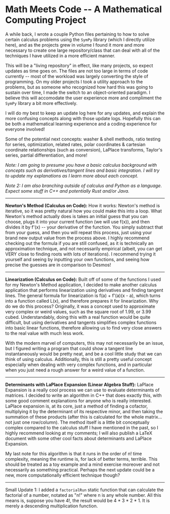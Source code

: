 # Math Meets Code -- A Mathematical Computing Project

A while back, I wrote a couple Python files pertaining to how to solve certain calculus problems using the `SymPy` library (which I directly utilize here), and as the projects grew in volume I found it more and more necessary to create one large repository/class that can deal with all of the techniques I have utilized in a more efficient manner.

This will be a "living repository" in effect, like many projects, so expect updates as time goes on. The files are not too large in terms of code currently -- most of the workload was largely converting the style of programming. On my older projects I took a utility approach to the problems, but as someone who recognized how hard this was going to sustain over time, I made the switch to an object-oriented paradigm. I believe this will accomodate the user experience more and compliment the `SymPy` library a bit more effectively.

I will do my best to keep an update log here for any updates, and explain the more confusing concepts along with those update logs. Hopefully this can be both a mathematical learning experience and a coding experience for everyone involved!

Some of the potential next concepts: washer & shell methods, ratio testing for series, optimization, related rates, polar coordinates & cartesian coordinate relationships (such as conversion), LaPlace transforms, Taylor's series, partial differentiation, and more!

*Note: I am going to presume you have a basic calculus background with concepts such as derivatives/tangent lines and basic integration. I will try to update my explanations as I learn more about each concept.*

*Note 2: I am also branching outside of calculus and Python as a language. Expect some stuff in C++ and potentially Rust and/or Java.*
_________________________________________________________________________________________________________________________________________________________________________________________________________________________________________________________________________________
**Newton's Method (Calculus on Code):**
How it works: Newton's method is iterative, so it was pretty natural how you could make this into a loop. What Newton's method actually does is takes an initial guess that you can choose, plugs it into your current function (we will use f(x)), and then divides it by f'(x) -- your derivative of the function. You simply subtract that from your guess, and then you will repeat this process, just using your brand new output value from the process above. I highly recommend checking out the formula if you are still confused, as it is technically an approximation technique, and not necessarily empirical (albeit, you can get VERY close to finding roots with lots of iterations). I recommend trying it yourself and seeing by inputting your own functions, and seeing how precise the guesses are in comparison to Desmos!
_________________________________________________________________________________________________________________________________________________________________________________________________________________________________________________________________________________
**Linearization (Calculus on Code):**
Built off of some of the functions I used for my Newton's Method application, I decided to make another calculus application that performs linearization using derivatives and finding tangent lines. The general formula for linearization is f(a) + f'(a)(x - a), which turns into a function called L(x), and therefore prepares it for linearization. Why do we do this process? Originally, it was a concept used to approximate very complex or weird values, such as the square root of 1.99, or 3.99 cubed. Understandably, doing this with a real function would be quite difficult, but using derivatives and tangents simplifies complex functions into basic linear functions, therefore allowing us to find very close answers to the real value with much less work.

With the modern marvel of computers, this may not necessarily be an issue, but I figured writing a program that could show a tangent line instantaneously would be pretty neat, and be a cool little study that we can think of using calculus. Additionally, this is still a pretty useful concept especially when dealing with very complex functions, and in particular when you just need a rough answer for a weird value of a function.
_________________________________________________________________________________________________________________________________________________________________________________________________________________________________________________________________________________
**Determinants with LaPlace Expansion (Linear Algebra Stuff):**
LaPlace Expansion is a really cool process we can use to evaluate determinants of matrices. I decided to write an algorithm in C++ that does exactly this, with some good comment explanations for anyone who is really interested. LaPlace expansion is, at its core, just a method of finding a cofactor, multiplying it by the determinant of its respective minor, and then taking the summation of these products (after this is calculated for the whole matrix... not just one row/column). The method itself is a little bit conceptually complex compared to the calculus stuff I have mentioned in the past, so I highly recommend looking at my comments; I will also publish a LaTeX document with some other cool facts about determinants and LaPlace Expansion. 

My last note for this algorithm is that it runs in the order of n! time complexity, meaning the runtime is, for lack of better terms, terrible. This should be treated as a toy example and a mind exercise moreover and not necessarily as something practical. Perhaps the next update could be a new, more computationally efficient technique though?
_________________________________________________________________________________________________________________________________________________________________________________________________________________________________________________________________________________
Small Update 1: I added a `factorialRun` static function that can calculate the factorial of a number, notated as "n!" where n is any whole number. All this means is, suppose you have 4!, the result would be 4 * 3 * 2 * 1. It is merely a descending multiplication function.
